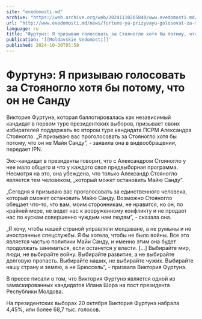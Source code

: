 ```yaml
---
site: "evedomosti.md"
archive: "https://web.archive.org/web/20241110205840/www.evedomosti.md/news/furtune-ya-prizyvayu-golosovat-za-stoyanoglo-hotya-potomu-ch"
url: "http://www.evedomosti.md/news/furtune-ya-prizyvayu-golosovat-za-stoyanoglo-hotya-potomu-ch"
language: ru
title: "Фуртунэ: Я призываю голосовать за Стояногло хотя бы потому, что он не Санду"
publication: '[[Moldavskie Vedomosti]]'
published: 2024-10-30T05:58
---
```


# Фуртунэ: Я призываю голосовать за Стояногло хотя бы потому, что он не Санду

Виктория Фуртунэ, которая баллотировалась как независимый кандидат в первом туре президентских выборов, призывает своих избирателей поддержать во втором туре кандидата ПСРМ Александра Стояногло. „Я призываю вас проголосовать за Стояногло хотя бы потому, что он не Майя Санду”, - заявила она в видеообращении, передает IPN.

Экс-кандидат в президенты говорит, что с Александром Стояногло у нее мало общего и что у каждого своя предвыборная программа. Несмотря на это, она убеждена, что только Александр Стояногло является тем человеком, „который может остановить Майю Санду”.

„Сегодня я призываю вас проголосовать за единственного человека, который сможет остановить Майю Санду. Возможно Стояногло обещает что-то, что вам, моим сторонникам, не нравится, но он, по крайней мере, не ведет нас к вооруженному конфликту и не продает нас по кускам совершенно чуждым нам людям”, - сказала она.

„Я хочу, чтобы нашей страной управляли молдаване, а не румыны и не иностранные спецслужбы. Я бы хотела, чтобы не было войны. Все это является частью политики Майи Санду, и именно этим она будет продолжать заниматься, если останется у власти. [...] Выбирайте мир, люди, не выбирайте войну. Выбирайте развитие, а не выбирайте долговую пропасть. Выбирайте наших, не выбирайте чужих. Выбирайте нашу страну и землю, а не Брюссель”, - призвала Виктория Фуртунэ.

В прессе писали о том, что Виктория Фуртунэ является одной из замаскированных кандидатов Илана Шора на пост президента Республики Молдова.

На президентских выборах 20 октября Виктория Фуртунэ набрала 4,45%, или более 68,7 тыс. голосов.